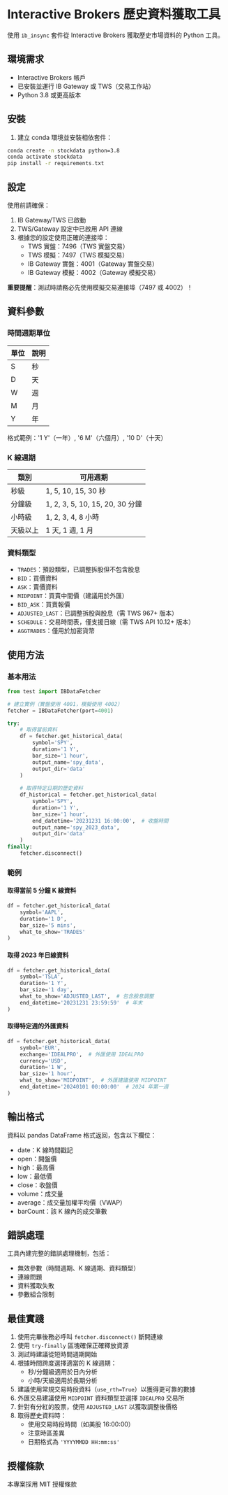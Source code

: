 # Interactive Brokers 歷史資料獲取工具

使用 `ib_insync` 套件從 Interactive Brokers 獲取歷史市場資料的 Python 工具。

## 環境需求

- Interactive Brokers 帳戶  
- 已安裝並運行 IB Gateway 或 TWS（交易工作站）  
- Python 3.8 或更高版本  

## 安裝

1. 建立 conda 環境並安裝相依套件：
```bash
conda create -n stockdata python=3.8
conda activate stockdata
pip install -r requirements.txt
```

## 設定

使用前請確保：
1. IB Gateway/TWS 已啟動  
2. TWS/Gateway 設定中已啟用 API 連線  
3. 根據您的設定使用正確的連接埠：
   - TWS 實盤：7496（TWS 實盤交易）
   - TWS 模擬：7497（TWS 模擬交易）
   - IB Gateway 實盤：4001（Gateway 實盤交易）
   - IB Gateway 模擬：4002（Gateway 模擬交易）

**重要提醒**：測試時請務必先使用模擬交易連接埠（7497 或 4002）！

## 資料參數

### 時間週期單位
| 單位 | 說明 |
|------|------|
| S | 秒 |
| D | 天 |
| W | 週 |
| M | 月 |
| Y | 年 |

格式範例：'1 Y'（一年）, '6 M'（六個月）, '10 D'（十天）

### K 線週期
| 類別 | 可用週期 |
|------|----------|
| 秒級 | 1, 5, 10, 15, 30 秒 |
| 分鐘級 | 1, 2, 3, 5, 10, 15, 20, 30 分鐘 |
| 小時級 | 1, 2, 3, 4, 8 小時 |
| 天級以上 | 1 天, 1 週, 1 月 |

### 資料類型
- `TRADES`：預設類型，已調整拆股但不包含股息  
- `BID`：買價資料  
- `ASK`：賣價資料  
- `MIDPOINT`：買賣中間價（建議用於外匯）  
- `BID_ASK`：買賣報價  
- `ADJUSTED_LAST`：已調整拆股與股息（需 TWS 967+ 版本）  
- `SCHEDULE`：交易時間表，僅支援日線（需 TWS API 10.12+ 版本）  
- `AGGTRADES`：僅用於加密貨幣  

## 使用方法

### 基本用法

```python
from test import IBDataFetcher

# 建立實例（實盤使用 4001，模擬使用 4002）
fetcher = IBDataFetcher(port=4001)

try:
    # 取得當前資料
    df = fetcher.get_historical_data(
        symbol='SPY',
        duration='1 Y',
        bar_size='1 hour',
        output_name='spy_data',
        output_dir='data'
    )
    
    # 取得特定日期的歷史資料
    df_historical = fetcher.get_historical_data(
        symbol='SPY',
        duration='1 Y',
        bar_size='1 hour',
        end_datetime='20231231 16:00:00',  # 收盤時間
        output_name='spy_2023_data',
        output_dir='data'
    )
finally:
    fetcher.disconnect()
```

### 範例

#### 取得當前 5 分鐘 K 線資料
```python
df = fetcher.get_historical_data(
    symbol='AAPL',
    duration='1 D',
    bar_size='5 mins',
    what_to_show='TRADES'
)
```

#### 取得 2023 年日線資料
```python
df = fetcher.get_historical_data(
    symbol='TSLA',
    duration='1 Y',
    bar_size='1 day',
    what_to_show='ADJUSTED_LAST',  # 包含股息調整
    end_datetime='20231231 23:59:59'  # 年末
)
```

#### 取得特定週的外匯資料
```python
df = fetcher.get_historical_data(
    symbol='EUR',
    exchange='IDEALPRO',  # 外匯使用 IDEALPRO
    currency='USD',
    duration='1 W',
    bar_size='1 hour',
    what_to_show='MIDPOINT',  # 外匯建議使用 MIDPOINT
    end_datetime='20240101 00:00:00'  # 2024 年第一週
)
```

## 輸出格式

資料以 pandas DataFrame 格式返回，包含以下欄位：
- date：K 線時間戳記  
- open：開盤價  
- high：最高價  
- low：最低價  
- close：收盤價  
- volume：成交量  
- average：成交量加權平均價（VWAP）  
- barCount：該 K 線內的成交筆數  

## 錯誤處理

工具內建完整的錯誤處理機制，包括：
- 無效參數（時間週期、K 線週期、資料類型）  
- 連線問題  
- 資料獲取失敗  
- 參數組合限制  

## 最佳實踐

1. 使用完畢後務必呼叫 `fetcher.disconnect()` 斷開連線  
2. 使用 `try-finally` 區塊確保正確釋放資源  
3. 測試時建議從短時間週期開始  
4. 根據時間跨度選擇適當的 K 線週期：
   - 秒/分鐘級適用於日內分析  
   - 小時/天級適用於長期分析  
5. 建議使用常規交易時段資料（`use_rth=True`）以獲得更可靠的數據  
6. 外匯交易建議使用 `MIDPOINT` 資料類型並選擇 `IDEALPRO` 交易所  
7. 針對有分紅的股票，使用 `ADJUSTED_LAST` 以獲取調整後價格  
8. 取得歷史資料時：
   - 使用交易時段時間（如美股 16:00:00）  
   - 注意時區差異  
   - 日期格式為 `'YYYYMMDD HH:mm:ss'`  

## 授權條款

本專案採用 MIT 授權條款
